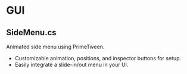 # GUI

## SideMenu.cs
Animated side menu using PrimeTween.

- Customizable animation, positions, and inspector buttons for setup.
- Easily integrate a slide-in/out menu in your UI.

